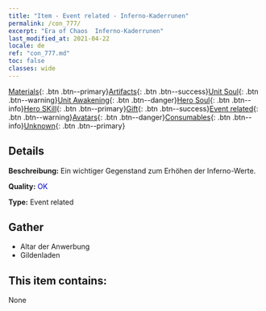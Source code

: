 ```yaml
---
title: "Item - Event related - Inferno-Kaderrunen"
permalink: /con_777/
excerpt: "Era of Chaos  Inferno-Kaderrunen"
last_modified_at: 2021-04-22
locale: de
ref: "con_777.md"
toc: false
classes: wide
---
```

 [Materials](/ItemsDE/){: .btn .btn--primary}[Artifacts](/ItemsDE/Artifacts/){: .btn .btn--success}[Unit Soul](/ItemsDE/UnitSoul/){: .btn .btn--warning}[Unit Awakening](/ItemsDE/UnitAwakening/){: .btn .btn--danger}[Hero Soul](/ItemsDE/HeroSoul/){: .btn .btn--info}[Hero SKill](/ItemsDE/HeroSkill/){: .btn .btn--primary}[Gift](/ItemsDE/Gift/){: .btn .btn--success}[Event related](/ItemsDE/Events/){: .btn .btn--warning}[Avatars](/ItemsDE/Avatars/){: .btn .btn--danger}[Consumables](/ItemsDE/Consumables/){: .btn .btn--info}[Unknown](/ItemsDE/Unknown/){: .btn .btn--primary}

## Details
 **Beschreibung:** Ein wichtiger Gegenstand zum Erhöhen der Inferno-Werte.

 **Quality:** <span style="color: #0000CD">OK</span>

 **Type:** Event related

## Gather

*    Altar der Anwerbung 
*    Gildenladen 

## This item contains:

  None

